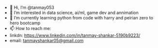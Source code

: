 - 👋 Hi, I’m @tanmay053
- 👀 I’m interested in data science, ai/ml, game dev and annimation
- 🌱 I’m currently learning python from code with harry and peirian zero to hero bootcamp
- 📫 How to reach me:
- linkdn: https://www.linkedin.com/in/tanmay-shankar-5190b9223/
- email: tanmayshankar05@gmail.com

<!---
tanmay053/tanmay053 is a ✨ special ✨ repository because its `README.md` (this file) appears on your GitHub profile.
You can click the Preview link to take a look at your changes.
--->
